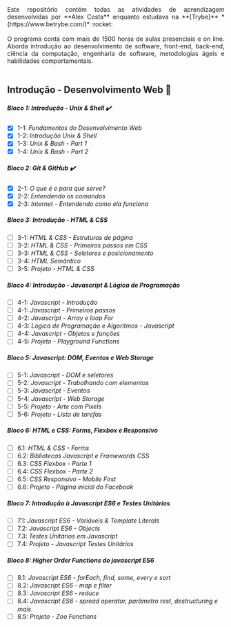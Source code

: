 <div style="text-align: justify">Este repositório contém todas as atividades de aprendizagem desenvolvidas por **Alex Costa** enquanto estudava na **[Trybe]** *(https://www.betrybe.com/)* :rocket: </div><br/>

<div style="text-align: justify">O programa conta com mais de 1500 horas de aulas presenciais e on line. Aborda introdução ao desenvolvimento de software, front-end, back-end, ciência da computação, engenharia de software, metodologias ágeis e habilidades comportamentais.</div><br/>


## Introdução - Desenvolvimento Web :rocket:

##### Bloco 1: Introdução - Unix & Shell :heavy_check_mark:

- [x] 1-1: _Fundamentos do Desenvolvimento Web_
- [x] 1-2: _Introdução Unix & Shell_
- [x] 1-3: _Unix & Bash - Part 1_
- [x] 1-4: _Unix & Bash - Part 2_

##### Bloco 2: Git & GitHub :heavy_check_mark:

- [x] 2-1: _O que é e para que serve?_
- [x] 2-2: _Entendendo os comandos_
- [x] 2-3: _Internet - Entendendo como ela funciona_

##### Bloco 3: Introdução - HTML & CSS 

- [ ] 3-1: _HTML & CSS - Estruturas de página_
- [ ] 3-2: _HTML & CSS - Primeiros passos em CSS_
- [ ] 3-3: _HTML & CSS - Seletores e posicionamento_
- [ ] 3-4: _HTML Semântico_
- [ ] 3-5: _Projeto - HTML & CSS_

##### Bloco 4: Introdução - Javascript & Lógica de Programação 

- [ ] 4-1: _Javascript - Introdução_
- [ ] 4-1: _Javascript - Primeiros passos_
- [ ] 4-2: _Javascript - Array e loop For_
- [ ] 4-3: _Lógica de Programação e Algoritmos - Javascript_
- [ ] 4-4: _Javascript - Objetos e funções_
- [ ] 4-5: _Projeto - Playground Functions_

##### Bloco 5: Javascript: DOM, Eventos e Web Storage 

- [ ] 5-1: _Javascript - DOM e seletores_
- [ ] 5-2: _Javascript - Trabalhando com elementos_
- [ ] 5-3: _Javascript - Eventos_
- [ ] 5-4: _Javascript - Web Storage_
- [ ] 5-5: _Projeto - Arte com Pixels_
- [ ] 5-6: _Projeto - Lista de tarefas_

##### Bloco 6: HTML e CSS: Forms, Flexbox e Responsivo 

- [ ] 6.1: _HTML & CSS - Forms_
- [ ] 6.2: _Bibliotecas Javascript e Framewords CSS_
- [ ] 6.3: _CSS Flexbox - Parte 1_
- [ ] 6.4: _CSS Flexbox - Parte 2_
- [ ] 6.5: _CSS Responsivo - Mobile First_
- [ ] 6.6: _Projeto - Página inicial do Facebook_

##### Bloco 7: Introdução à Javascript ES6 e Testes Unitários 

- [ ] 7.1: _Javascript ES6 - Variáveis & Template Literals_
- [ ] 7.2: _Javascript ES6 - Objects_
- [ ] 7.3: _Testes Unitários em Javascript_
- [ ] 7.4: _Projeto - Javascript Testes Unitários_

##### Bloco 8: Higher Order Functions do javascript ES6

- [ ] 8.1: _Javascript ES6 - forEach, find, some, every e sort_
- [ ] 8.2: _Javascript ES6 - map e filter_
- [ ] 8.3: _Javascript ES6 - reduce_
- [ ] 8.4: _Javascript ES6 - spread operator, parâmetro rest, destructuring e mais_
- [ ] 8.5: _Projeto - Zoo Functions_